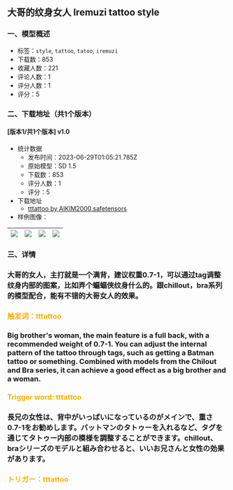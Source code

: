 ## 大哥的纹身女人 Iremuzi tattoo style
### 一、模型概述

- 标签：`style`, `tattoo`, `tatoo`, `iremuzi`
- 下载数：853
- 收藏人数：221
- 评论人数：1
- 评分人数：1
- 评分：5

### 二、下载地址（共1个版本）

#### [版本1/共1个版本] v1.0

- 统计数据
  - 发布时间：2023-06-29T01:05:21.785Z
  - 原始模型：SD 1.5
  - 下载数：853
  - 评分人数：1
  - 评分：5
- 下载地址
  - [tttattoo by AIKIM2000.safetensors](https://civitai.com/api/download/models/106243)
- 样例图像：

| <img src="https://image.civitai.com/xG1nkqKTMzGDvpLrqFT7WA/3857af82-3ae9-448f-95e2-53fc614f432a/width=450/1328392.jpeg" /> | <img src="https://image.civitai.com/xG1nkqKTMzGDvpLrqFT7WA/d9586edc-3b15-4e73-b013-604f96f1dbae/width=450/1328326.jpeg" /> | <img src="https://image.civitai.com/xG1nkqKTMzGDvpLrqFT7WA/d676a27e-b110-402f-8a50-4a8e90fc8c01/width=450/1328328.jpeg" /> | <img src="https://image.civitai.com/xG1nkqKTMzGDvpLrqFT7WA/5086a4f5-35c6-4c56-96b5-d0248c53321f/width=450/1328338.jpeg" /> |
| ---- | ---- | ---- | ---- |


### 三、详情
<h3 id="heading-957">大哥的女人，主打就是一个满背，建议权重0.7-1，可以通过tag调整纹身内部的图案，比如弄个蝙蝠侠纹身什么的。跟chillout，bra系列的模型配合，能有不错的大哥女人的效果。</h3><h3 id="heading-958"></h3><h3 id="heading-959"><span style="color:#fab005">触发词：tttattoo</span></h3><h3 id="heading-960"></h3><h3 id="heading-961">Big brother's woman, the main feature is a full back, with a recommended weight of 0.7-1. You can adjust the internal pattern of the tattoo through tags, such as getting a Batman tattoo or something. Combined with models from the Chilout and Bra series, it can achieve a good effect as a big brother and a woman.</h3><h3 id="heading-962"></h3><h3 id="heading-963"><span style="color:#fab005">Trigger word: tttattoo</span></h3><h3 id="heading-964"></h3><h3 id="heading-965">長兄の女性は、背中がいっぱいになっているのがメインで、重さ0.7-1をお勧めします。バットマンのタトゥーを入れるなど、タグを通じてタトゥー内部の模様を調整することができます。chillout、braシリーズのモデルと組み合わせると、いいお兄さんと女性の効果があります。</h3><p></p><h3 id="heading-966"><span style="color:#fab005">トリガー：tttattoo</span></h3>